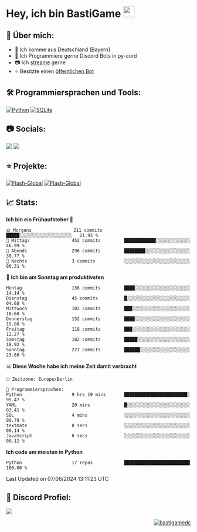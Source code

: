 # Hey, ich bin BastiGame <img src="https://raw.githubusercontent.com/MartinHeinz/MartinHeinz/master/wave.gif" width="30px">

## 📌 Über mich:
- 📍 Ich komme aus Deutschland (Bayern)
- 📝 Ich Programmiere gerne Discord Bots in py-cord
- 📷 Ich [streame](https://twitch.tv/bastigametv) gerne
- ⭐ Besitzte einen [öffentlichen Bot](https://discord.com/api/oauth2/authorize?client_id=1169681232532099112&permissions=430302428277&scope=bot%20applications.commands)

## 🛠️ Programmiersprachen und Tools:
[![Python](https://img.shields.io/badge/python-3670A0?style=for-the-badge&logo=python&logoColor=ffdd54)](https://github.com/Pycord-Development/pycord)
[![SQLite](https://img.shields.io/badge/sqlite-%2307405e.svg?style=for-the-badge&logo=sqlite&logoColor=white)](https://github.com/sqlite/sqlite)


## 📷 Socials:  
[![](https://img.shields.io/badge/Discord-5865F2?logo=discord&logoColor=white&style=for-the-badge)]([https://discord.com/users/203208036053942272](https://discord.gg/Pnw5vEjRZ5))
[![](https://img.shields.io/twitch/status/silbergecko_tv?style=for-the-badge&logo=twitch&logoColor=white&color=purple)](https://twitch.tv/bastigametv)

## ⭐ Projekte:
[![Flash-Global](https://img.shields.io/badge/Flash_Global-00A966?style=for-the-badge&logo=wechat&logoColor=white)](https://discord.com/api/oauth2/authorize?client_id=1169681232532099112&permissions=430302428277&scope=bot%20applications.commands)
[![Flash-Global](https://img.shields.io/badge/FlashBot-00A966?style=for-the-badge&logo=wechat&logoColor=white)](https://discord.com/api/oauth2/authorize?client_id=1111374314340626433&permissions=1497266007286&scope=bot%20applications.commands)

## 📈 Stats:
<!--START_SECTION:waka-->
**Ich bin ein Frühaufsteher 🐤** 

```text
🌞 Morgens                211 commits         █████░░░░░░░░░░░░░░░░░░░░   21.93 % 
🌆 Mittags                452 commits         ████████████░░░░░░░░░░░░░   46.99 % 
🌃 Abends                 296 commits         ████████░░░░░░░░░░░░░░░░░   30.77 % 
🌙 Nachts                 3 commits           ░░░░░░░░░░░░░░░░░░░░░░░░░   00.31 % 
```
📅 **Ich bin am Sonntag am produktivsten** 

```text
Montag                   136 commits         ████░░░░░░░░░░░░░░░░░░░░░   14.14 % 
Dienstag                 45 commits          █░░░░░░░░░░░░░░░░░░░░░░░░   04.68 % 
Mittwoch                 102 commits         ███░░░░░░░░░░░░░░░░░░░░░░   10.60 % 
Donnerstag               152 commits         ████░░░░░░░░░░░░░░░░░░░░░   15.80 % 
Freitag                  118 commits         ███░░░░░░░░░░░░░░░░░░░░░░   12.27 % 
Samstag                  182 commits         █████░░░░░░░░░░░░░░░░░░░░   18.92 % 
Sonntag                  227 commits         ██████░░░░░░░░░░░░░░░░░░░   23.60 % 
```


📊 **Diese Woche habe ich meine Zeit damit verbracht** 

```text
🕑︎ Zeitzone: Europe/Berlin

💬 Programmiersprachen: 
Python                   9 hrs 19 mins       ████████████████████████░   95.47 % 
YAML                     20 mins             █░░░░░░░░░░░░░░░░░░░░░░░░   03.41 % 
SQL                      4 mins              ░░░░░░░░░░░░░░░░░░░░░░░░░   00.79 % 
textmate                 0 secs              ░░░░░░░░░░░░░░░░░░░░░░░░░   00.14 % 
JavaScript               0 secs              ░░░░░░░░░░░░░░░░░░░░░░░░░   00.12 % 
```

**Ich code am meisten in Python** 

```text
Python                   17 repos            █████████████████████████   100.00 % 
```




 Last Updated on 07/06/2024 13:11:23 UTC
<!--END_SECTION:waka-->

## 🔎 Discord Profiel:
<a href="https://discord.com/users/1018150165489668227"><img src="https://lanyard.cnrad.dev/api/1018150165489668227"><p/>

<p align="right">
  <img align="center" src="https://komarev.com/ghpvc/?username=bastigamedc&label=Profile%20views&color=0e75b6&style=flat" alt="bastigamedc"/>
</p>
